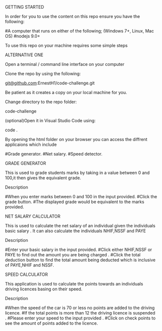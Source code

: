 

GETTING STARTED

In order for you to use the content on this repo ensure you have the following:

#A computer that runs on either of the following; (Windows 7+, Linux, Mac OS)
#nodejs 9.0+

To use this repo on your machine requires some simple steps

ALTERNATIVE ONE

Open a terminal / command line interface on your computer

Clone the repo by using the following:

git@github.com:ErnestH1/code-challenge.git


Be patient as it creates a copy on your local machine for you.

Change directory to the repo folder:

code-challenge


(optional)Open it in Visual Studio Code using:

code .

By opening the html folder on your browser you can access the diffrent applicaions which include 

#Grade generator.
#Net salary.
#Speed detector.



GRADE GENERATOR 

This is used to grade students marks by taking in a value between 0 and 100,it then gives the equivalent grade.

Description 

#When you enter marks between 0 and 100 in the input provided.
#Click the grade button.
#The displayed grade would be equivalent to the marks provided.

NET SALARY CALCULATOR 

This is used to calculate the net salary of an individual given the individuals basic salary .
It can also calculate the individuals NHIF,NSSF and PAYE 

Description

#Enter your basic salary in the input provided.
#Click either NHIF,NSSF or PAYE to find out the amount you are being charged .
#Click the total deduction button to find the total amount being deducted which is inclusive of PAYE,NHIF and NSSF.

SPEED CALCULATOR 

This application is used to calculate the points towards an individuals driving licences basing on their speed.

Description

#When the speed of the car is 70 or less no points are added to the driving licence.
#If the total points is more than 12 the driving licence is suspended .
#Please enter your speed to the input provided .
#Click on check points to see the amount of points added to the licence.
